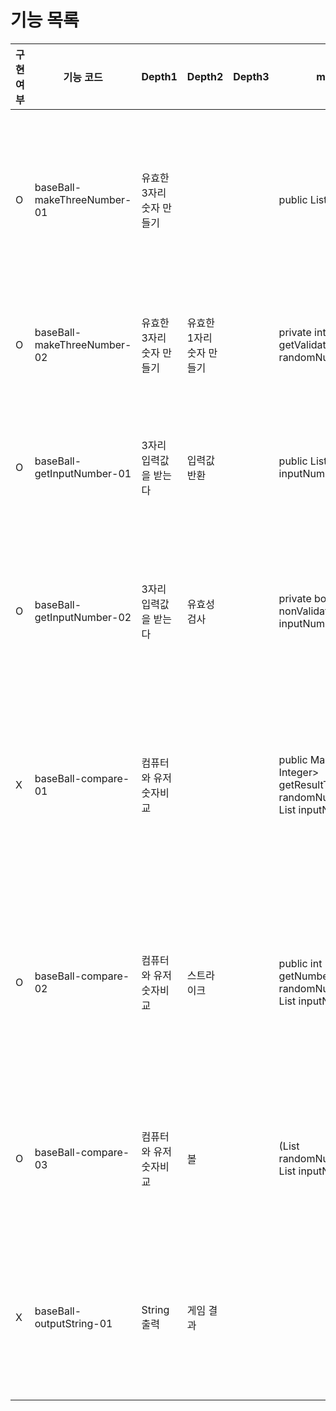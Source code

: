 # 기능 목록


| 구현 여부 | 기능 코드                       | Depth1         | Depth2         | Depth3 | method                                                                                                    | 설명                                          |
|-------|-----------------------------|----------------|----------------|--------|-----------------------------------------------------------------------------------------------------------|---------------------------------------------|
| O     | baseBall-makeThreeNumber-01 | 유효한 3자리 숫자 만들기 |                |        | public List<Integer> get()                                                                                | 서로 다른 3자리 숫자를 만들어 list로 반환한다 index 0은 일의 자리 |
| O     | baseBall-makeThreeNumber-02 | 유효한 3자리 숫자 만들기 | 유효한 1자리 숫자 만들기 |        | private int getValidateNumber(List<Integer> randomNumberList)                                             | 앞에 숫자와 다른 숫자를 찾아서 반환 한다.                    |
| O     | baseBall-getInputNumber-01  | 3자리 입력값을 받는다   | 입력값 반환         |        | public List<Integer> get(int inputNumber)                                                                 | 숫자를 받아서 list로 변환하여 반환한다  index 0은 1의자리      |
| O     | baseBall-getInputNumber-02  | 3자리 입력값을 받는다   | 유효성 검사         |        | private boolean nonValidateInput(int inputNumber)                                                         | 입력된 숫자의 유효성검사을 한다 잘못된 값일 경우 true 반환         |
| X     | baseBall-compare-01         | 컴퓨터와 유저 숫자비교   |                |        | public Map<String, Integer> getResultToMap(List<Integer> randomNumberList, List<Integer> inputNumberList) | 유저의 수와 컴퓨터 수를 비교하여 스트라이크와 볼의 갯수를 map으로 반환   |
| O     | baseBall-compare-02         | 컴퓨터와 유저 숫자비교   | 스트라이크          |        | public int getNumberOfStrike(List<Integer> randomNumberList, List<Integer> inputNumberList)               | 동일위치 동일숫자일 경우 스트라이크로 취급하며 스트라이크 횟수 반환       |
| O     | baseBall-compare-03         | 컴퓨터와 유저 숫자비교   | 볼              |        | (List<Integer> randomNumberList, List<Integer> inputNumberList)                                           | 동일위치 다른숫자일 경우 볼로 취급하며 볼 횟수 반환               |
| X     | baseBall-outputString-01    | String 출력      | 게임 결과          |        |                                                                                                           | map 으로 저장된 게임 결과를 유저 친화적인 String으로 변환       |

